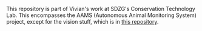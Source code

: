 This repository is part of Vivian's work at SDZG's Conservation Technology Lab.
This encompasses the AAMS (Autonomous Animal Monitoring System) project, except for the vision stuff, which is in [this repository](https://github.com/vhshen/Polar_Bear_Monitor).



